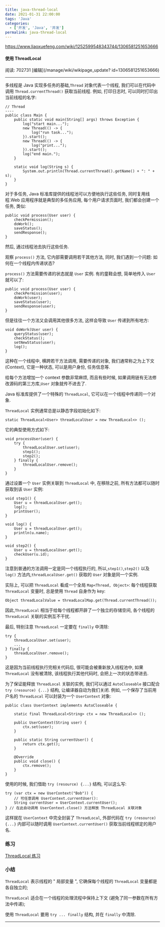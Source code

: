 ```yaml
---
title: java-thread-local
date: 2021-01-31 22:00:00
tags: 'Java'
categories:
  - ['开发', 'Java', '并发']
permalink: java-thread-local
---
```


https://www.liaoxuefeng.com/wiki/1252599548343744/1306581251653666

#### 使用 ThreadLocal

阅读: 702731 [编辑](/manage/wiki/wikipage_update? id=1306581251653666)

* * *

多线程是 Java 实现多任务的基础,`Thread` 对象代表一个线程, 我们可以在代码中调用 `Thread.currentThread()` 获取当前线程. 例如, 打印日志时, 可以同时打印出当前线程的名字:

```
// Thread
----
public class Main {
    public static void main(String[] args) throws Exception {
        log("start main...");
        new Thread(() -> {
            log("run task...");
        }).start();
        new Thread(() -> {
            log("print...");
        }).start();
        log("end main.");
    }

    static void log(String s) {
        System.out.println(Thread.currentThread().getName() + ": " + s);
    }
}
```

对于多任务, Java 标准库提供的线程池可以方便地执行这些任务, 同时复用线程.Web 应用程序就是典型的多任务应用, 每个用户请求页面时, 我们都会创建一个任务, 类似:

```
public void process(User user) {
    checkPermission();
    doWork();
    saveStatus();
    sendResponse();
}
```

然后, 通过线程池去执行这些任务.

观察 `process()` 方法, 它内部需要调用若干其他方法, 同时, 我们遇到一个问题: 如何在一个线程内传递状态?

`process()` 方法需要传递的状态就是 `User` 实例. 有的童鞋会想, 简单地传入 `User` 就可以了:

```
public void process(User user) {
    checkPermission(user);
    doWork(user);
    saveStatus(user);
    sendResponse(user);
}
```

但是往往一个方法又会调用其他很多方法, 这样会导致 `User` 传递到所有地方:

```
void doWork(User user) {
    queryStatus(user);
    checkStatus();
    setNewStatus(user);
    log();
}
```

这种在一个线程中, 横跨若干方法调用, 需要传递的对象, 我们通常称之为上下文 (Context), 它是一种状态, 可以是用户身份, 任务信息等.

给每个方法增加一个 context 参数非常麻烦, 而且有些时候, 如果调用链有无法修改源码的第三方库,`User` 对象就传不进去了.

Java 标准库提供了一个特殊的 `ThreadLocal`, 它可以在一个线程中传递同一个对象.

`ThreadLocal` 实例通常总是以静态字段初始化如下:

```
static ThreadLocal<User> threadLocalUser = new ThreadLocal<> ();
```

它的典型使用方式如下:

```
void processUser(user) {
    try {
        threadLocalUser.set(user);
        step1();
        step2();
    } finally {
        threadLocalUser.remove();
    }
}
```

通过设置一个 `User` 实例关联到 `ThreadLocal` 中, 在移除之前, 所有方法都可以随时获取到该 `User` 实例:

```
void step1() {
    User u = threadLocalUser.get();
    log();
    printUser();
}

void log() {
    User u = threadLocalUser.get();
    println(u.name);
}

void step2() {
    User u = threadLocalUser.get();
    checkUser(u.id);
}
```

注意到普通的方法调用一定是同一个线程执行的, 所以,`step1()`,`step2()` 以及 `log()` 方法内,`threadLocalUser.get()` 获取的 `User` 对象是同一个实例.

实际上, 可以把 `ThreadLocal` 看成一个全局 `Map<Thread, Object>`: 每个线程获取 `ThreadLocal` 变量时, 总是使用 `Thread` 自身作为 key:

```
Object threadLocalValue = threadLocalMap.get(Thread.currentThread());
```

因此,`ThreadLocal` 相当于给每个线程都开辟了一个独立的存储空间, 各个线程的 `ThreadLocal` 关联的实例互不干扰.

最后, 特别注意 `ThreadLocal` 一定要在 `finally` 中清除:

```
try {
    threadLocalUser.set(user);
    ...
} finally {
    threadLocalUser.remove();
}
```

这是因为当前线程执行完相关代码后, 很可能会被重新放入线程池中, 如果 `ThreadLocal` 没有被清除, 该线程执行其他代码时, 会把上一次的状态带进去.

为了保证能释放 `ThreadLocal` 关联的实例, 我们可以通过 `AutoCloseable` 接口配合 `try (resource) {...}` 结构, 让编译器自动为我们关闭. 例如, 一个保存了当前用户名的 `ThreadLocal` 可以封装为一个 `UserContext` 对象:

```
public class UserContext implements AutoCloseable {

    static final ThreadLocal<String> ctx = new ThreadLocal<> ();

    public UserContext(String user) {
        ctx.set(user);
    }

    public static String currentUser() {
        return ctx.get();
    }

    @Override
    public void close() {
        ctx.remove();
    }
}
```

使用的时候, 我们借助 `try (resource) {...}` 结构, 可以这么写:

```
try (var ctx = new UserContext("Bob")) {
    // 可任意调用 UserContext.currentUser():
    String currentUser = UserContext.currentUser();
} // 在此自动调用 UserContext.close() 方法释放 ThreadLocal 关联对象
```

这样就在 `UserContext` 中完全封装了 `ThreadLocal`, 外部代码在 `try (resource) {...}` 内部可以随时调用 `UserContext.currentUser()` 获取当前线程绑定的用户名.

### 练习

[ThreadLocal 练习](https://gitee.com/liaoxuefeng/learn-java/raw/master/practices/Java%E6%95%99%E7%A8%8B/130.%E5%A4%9A%E7%BA%BF%E7%A8%8B.1255943750561472/200.%E4%BD%BF%E7%94%A8ThreadLocal.1306581251653666/thread-threadlocal.zip)

### 小结

`ThreadLocal` 表示线程的 " 局部变量 ", 它确保每个线程的 `ThreadLocal` 变量都是各自独立的;

`ThreadLocal` 适合在一个线程的处理流程中保持上下文 (避免了同一参数在所有方法中传递);

使用 `ThreadLocal` 要用 `try ... finally` 结构, 并在 `finally` 中清除.

* * *
